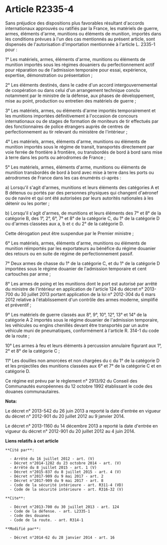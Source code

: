# Article R2335-4

Sans préjudice des dispositions plus favorables résultant d'accords internationaux approuvés ou ratifiés par la France, les
matériels de guerre, armes, éléments d'arme, munitions ou éléments de munition, importés dans les conditions prévues à l'un
des cas mentionnés au présent article, sont dispensés de l'autorisation d'importation mentionnée à l'article L. 2335-1
pour : 

1° Les matériels, armes, éléments d'arme, munitions ou éléments de munition importés sous les régimes douaniers du
perfectionnement actif pour réparation ou de l'admission temporaire pour essai, expérience, expertise, démonstration ou
présentation ; 

2° Les éléments destinés, dans le cadre d'un accord intergouvernemental de coopération ou dans celui d'un arrangement
technique conclu notamment par le ministre de la défense, aux phases de développement, mise au point, production ou entretien
des matériels de guerre ; 

3° Les matériels, armes, ou éléments d'arme importés temporairement et les munitions importées définitivement à l'occasion de
concours internationaux ou de stages de formation de moniteurs de tir effectués par des fonctionnaires de police étrangers
auprès de centres de perfectionnement au tir relevant du ministère de l'intérieur ; 

4° Les matériels, armes, éléments d'arme, munitions ou éléments de munition importés sous le régime de transit, transportés
directement par voie ferrée de frontière à frontière, ou transbordés de bord à bord sans mise à terre dans les ports ou
aérodromes de France ; 

5° Les matériels, armes, éléments d'arme, munitions ou éléments de munition transbordés de bord à bord avec mise à terre dans
les ports ou aérodromes de France dans les cas énumérés ci-après : 

a) Lorsqu'il s'agit d'armes, munitions et leurs éléments des catégories A et B détenus ou portés par des personnes physiques
qui changent d'aéronef ou de navire et qui ont été autorisées par leurs autorités nationales à les détenir ou les porter ; 

b) Lorsqu'il s'agit d'armes, de munitions et leurs éléments des 7° et 8° de la catégorie B, des 1°, 2°, 6°, 7° et 8° de la
catégorie C, du 1° de la catégorie D ou d'armes classées aux a, b et c du 2° de la catégorie D. 

Cette dérogation peut être suspendue par le Premier ministre ; 

6° Les matériels, armes, éléments d'arme, munitions ou éléments de munition réimportés par les exportateurs au bénéfice du
régime douanier des retours ou en suite de régime de perfectionnement passif. 

7° Deux armes de chasse du 1° de la catégorie C, et du 1° de la catégorie D importées sous le régime douanier de l'admission
temporaire et cent cartouches par arme ; 

8° Les armes de poing et les munitions dont le port est autorisé par arrêté du ministre de l'intérieur en application de
l'article 124 du décret n° 2013-700 du 30 juillet 2013 portant application de la loi n° 2012-304 du 6 mars 2012 relative à
l'établissement d'un contrôle des armes moderne, simplifié et préventif ; 

9° Les matériels de guerre classés aux 8°, 9°, 10°, 12°, 13° et 14° de la catégorie A 2 importés sous le régime douanier de
l'admission temporaire, les véhicules ou engins chenillés devant être transportés par un autre véhicule muni de pneumatiques,
conformément à l'article R. 314-1 du code de la route ; 

10° Les armes à feu et leurs éléments à percussion annulaire figurant aux 1°, 2° et 8° de la catégorie C ; 

11° Les douilles non amorcées et non chargées du c du 1° de la catégorie D et les projectiles des munitions classées aux 6°
et 7° de la catégorie C et en catégorie D. 

Ce régime est prévu par le règlement n° 2913/92 du Conseil des Communautés européennes du 12 octobre 1992 établissant le code
des douanes communautaires.

**Nota:**

Le décret n° 2013-542 du 26 juin 2013 a reporté la date d'entrée en vigueur du décret n° 2012-901 du 20 juillet 2012 au 9
janvier 2014. 

Le décret n° 2013-1160 du 14 décembre 2013 a reporté la date d'entrée en vigueur du décret n° 2012-901 du 20 juillet 2012 au
4 juin 2014.

**Liens relatifs à cet article**

	**Cité par**:

	  - Arrêté du 16 juillet 2012 - art. (V)
	  - Décret n°2014-1282 du 23 octobre 2014 - art. (V)
	  - Arrêté du 8 juillet 2015 - art. 1 (V)
	  - Décret n°2015-837 du 8 juillet 2015 - art. 4 (V)
	  - Décret n°2017-909 du 9 mai 2017 - art. 2
	  - Décret n°2017-909 du 9 mai 2017 - art. 8
	  - Code de la sécurité intérieure - art. R311-4 (VD)
	  - Code de la sécurité intérieure - art. R316-32 (V)

	**Cite**:

	  - Décret n°2013-700 du 30 juillet 2013 - art. 124
	  - Code de la défense. - art. L2335-1
	  - Code des douanes
	  - Code de la route. - art. R314-1

	**Modifié par**:

	  - Décret n°2014-62 du 28 janvier 2014 - art. 16
